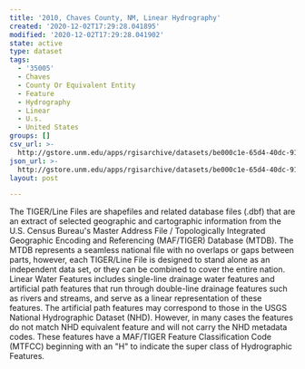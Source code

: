 ```yaml
---
title: '2010, Chaves County, NM, Linear Hydrography'
created: '2020-12-02T17:29:28.041895'
modified: '2020-12-02T17:29:28.041902'
state: active
type: dataset
tags:
  - '35005'
  - Chaves
  - County Or Equivalent Entity
  - Feature
  - Hydrography
  - Linear
  - U.s.
  - United States
groups: []
csv_url: >-
  http://gstore.unm.edu/apps/rgisarchive/datasets/be000c1e-65d4-40dc-91ea-000f50b06957/tl_2010_35005_linearwater.derived.csv
json_url: >-
  http://gstore.unm.edu/apps/rgisarchive/datasets/be000c1e-65d4-40dc-91ea-000f50b06957/tl_2010_35005_linearwater.derived.json
layout: post

---
```

The TIGER/Line Files are shapefiles and related database files (.dbf) that are an extract of selected geographic and cartographic information from the U.S. Census Bureau's Master Address File / Topologically Integrated Geographic Encoding and Referencing (MAF/TIGER) Database (MTDB).  The MTDB represents a seamless national file with no overlaps or gaps between parts, however, each TIGER/Line File is designed to stand alone as an independent data set, or they can be combined to cover the entire nation.  Linear Water Features includes single-line drainage water features and artificial path features that run through double-line drainage features such as rivers and streams, and serve as a linear representation of these features.  The artificial path features may correspond to those in the USGS National Hydrographic Dataset (NHD).  However, in many cases the features do not match NHD equivalent feature and will not carry the NHD metadata codes.  These features have a MAF/TIGER Feature Classification Code (MTFCC) beginning with an "H" to indicate the super class of Hydrographic Features.  

